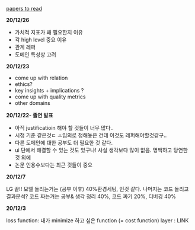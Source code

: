 [papers to read](https://docs.google.com/spreadsheets/d/103MEJyUX6t3AbL8L0B9fgLVHmBqmObzemFtY6oW-f2I/edit?usp=sharing)

**20/12/26**
- 가치적 지표가 왜 필요한지 이유
- 각 high level 중요 이유
- 관계 레퍼
- 도메인 특성상 고려

**20/12/23**
- come up with relation
- ethics?
- key insights + implications ?
- come up with quality metrics 
- other domains

**20/12/22- 졸연 발표**
- 아직 justificatioin 해야 할 것들이 너무 많다..
- 시청 기준 같은것ㄷ ㅗ임의로 정해놓은 건데 이것도 레퍼해야할것같구..
- 다른 도메인에 대한 공부도 더 필요한 것 같다.
- ui 단에서 해결할 수 있는 것도 있구나! 사실 생각보다 많이 없음. 명백하고 당연한 것 외에
- 논문 인용수보다는 최근 것들이 중요

**20/12/7**

LG 끝!!
모델 돌리는거는 (공부 이후) 40%환경세팅, 인것 같다. 나머지는 코드 돌리고 결과분석?
코드 짜는거는 공부& 생각 정리 40%, 코드 짜기 20%, 디버깅 40%

**20/12/3**

loss function: 내가 minimize 하고 싶은 function (= cost function)
layer : LINK
